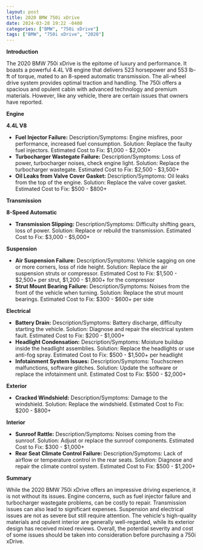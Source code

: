 ```yaml
---
layout: post
title: 2020 BMW 750i xDrive
date: 2024-03-28 19:22 -0400
categories: ["BMW", "750i xDrive"]
tags: ["BMW", "750i xDrive", "2020"]
---
```

**Introduction**

The 2020 BMW 750i xDrive is the epitome of luxury and performance. It boasts a powerful 4.4L V8 engine that delivers 523 horsepower and 553 lb-ft of torque, mated to an 8-speed automatic transmission. The all-wheel drive system provides optimal traction and handling. The 750i offers a spacious and opulent cabin with advanced technology and premium materials. However, like any vehicle, there are certain issues that owners have reported.

**Engine**

**4.4L V8**

* **Fuel Injector Failure:** Description/Symptoms: Engine misfires, poor performance, increased fuel consumption. Solution: Replace the faulty fuel injectors. Estimated Cost to Fix: $1,000 - $2,000+
* **Turbocharger Wastegate Failure:** Description/Symptoms: Loss of power, turbocharger noises, check engine light. Solution: Replace the turbocharger wastegate. Estimated Cost to Fix: $2,500 - $3,500+
* **Oil Leaks from Valve Cover Gasket:** Description/Symptoms: Oil leaks from the top of the engine. Solution: Replace the valve cover gasket. Estimated Cost to Fix: $500 - $800+

**Transmission**

**8-Speed Automatic**

* **Transmission Slipping:** Description/Symptoms: Difficulty shifting gears, loss of power. Solution: Replace or rebuild the transmission. Estimated Cost to Fix: $3,000 - $5,000+

**Suspension**

* **Air Suspension Failure:** Description/Symptoms: Vehicle sagging on one or more corners, loss of ride height. Solution: Replace the air suspension struts or compressor. Estimated Cost to Fix: $1,500 - $2,500+ per strut, $1,200 - $1,800+ for the compressor
* **Strut Mount Bearing Failure:** Description/Symptoms: Noises from the front of the vehicle when turning. Solution: Replace the strut mount bearings. Estimated Cost to Fix: $300 - $600+ per side

**Electrical**

* **Battery Drain:** Description/Symptoms: Battery discharge, difficulty starting the vehicle. Solution: Diagnose and repair the electrical system fault. Estimated Cost to Fix: $200 - $1,000+
* **Headlight Condensation:** Description/Symptoms: Moisture buildup inside the headlight assemblies. Solution: Replace the headlights or use anti-fog spray. Estimated Cost to Fix: $500 - $1,500+ per headlight
* **Infotainment System Issues:** Description/Symptoms: Touchscreen malfunctions, software glitches. Solution: Update the software or replace the infotainment unit. Estimated Cost to Fix: $500 - $2,000+

**Exterior**

* **Cracked Windshield:** Description/Symptoms: Damage to the windshield. Solution: Replace the windshield. Estimated Cost to Fix: $200 - $800+

**Interior**

* **Sunroof Rattle:** Description/Symptoms: Noises coming from the sunroof. Solution: Adjust or replace the sunroof components. Estimated Cost to Fix: $300 - $1,000+
* **Rear Seat Climate Control Failure:** Description/Symptoms: Lack of airflow or temperature control in the rear seats. Solution: Diagnose and repair the climate control system. Estimated Cost to Fix: $500 - $1,200+

**Summary**

While the 2020 BMW 750i xDrive offers an impressive driving experience, it is not without its issues. Engine concerns, such as fuel injector failure and turbocharger wastegate problems, can be costly to repair. Transmission issues can also lead to significant expenses. Suspension and electrical issues are not as severe but still require attention. The vehicle's high-quality materials and opulent interior are generally well-regarded, while its exterior design has received mixed reviews. Overall, the potential severity and cost of some issues should be taken into consideration before purchasing a 750i xDrive.
